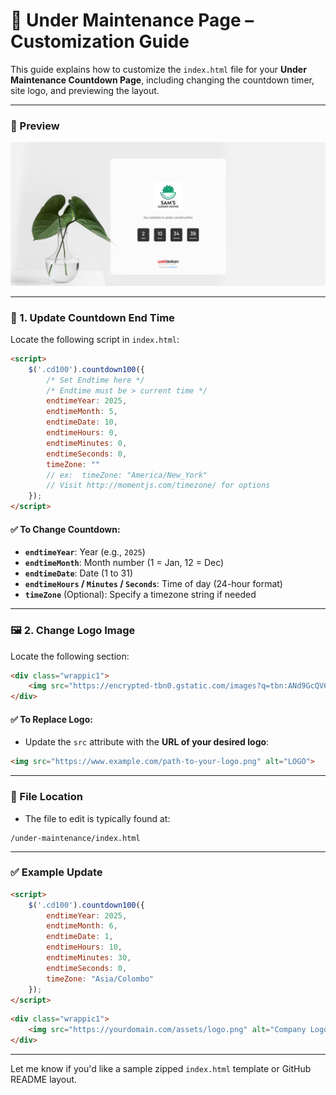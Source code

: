 # 🚧 Under Maintenance Page – Customization Guide

This guide explains how to customize the `index.html` file for your **Under Maintenance Countdown Page**, including changing the countdown timer, site logo, and previewing the layout.

---

### 📸 Preview

![Preview](images/demo.png)

---


### 🔄 1. Update Countdown End Time

Locate the following script in `index.html`:

```html
<script>
    $('.cd100').countdown100({
        /* Set Endtime here */
        /* Endtime must be > current time */
        endtimeYear: 2025,
        endtimeMonth: 5,
        endtimeDate: 10,
        endtimeHours: 0,
        endtimeMinutes: 0,
        endtimeSeconds: 0,
        timeZone: ""  
        // ex:  timeZone: "America/New_York"
        // Visit http://momentjs.com/timezone/ for options
    });
</script>
```

#### ✅ To Change Countdown:

* **`endtimeYear`**: Year (e.g., `2025`)
* **`endtimeMonth`**: Month number (1 = Jan, 12 = Dec)
* **`endtimeDate`**: Date (1 to 31)
* **`endtimeHours` / `Minutes` / `Seconds`**: Time of day (24-hour format)
* **`timeZone`** (Optional): Specify a timezone string if needed

---

### 🖼 2. Change Logo Image

Locate the following section:

```html
<div class="wrappic1">
    <img src="https://encrypted-tbn0.gstatic.com/images?q=tbn:ANd9GcQV6gue9Ms8KY68VrycgGK9rNhouEUXzqWE0Q&s" alt="LOGO">
</div>
```

#### ✅ To Replace Logo:

* Update the `src` attribute with the **URL of your desired logo**:

```html
<img src="https://www.example.com/path-to-your-logo.png" alt="LOGO">
```

---

### 📂 File Location

* The file to edit is typically found at:

```
/under-maintenance/index.html
```

---

### ✅ Example Update

```html
<script>
    $('.cd100').countdown100({
        endtimeYear: 2025,
        endtimeMonth: 6,
        endtimeDate: 1,
        endtimeHours: 10,
        endtimeMinutes: 30,
        endtimeSeconds: 0,
        timeZone: "Asia/Colombo"
    });
</script>
```

```html
<div class="wrappic1">
    <img src="https://yourdomain.com/assets/logo.png" alt="Company Logo">
</div>
```

---

Let me know if you'd like a sample zipped `index.html` template or GitHub README layout.
